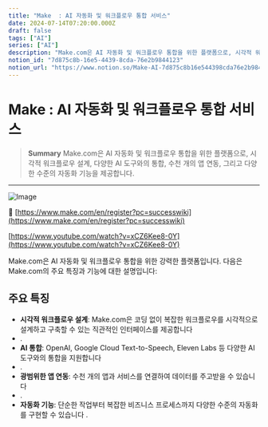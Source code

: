```yaml
---
title: "Make  : AI 자동화 및 워크플로우 통합 서비스"
date: 2024-07-14T07:20:00.000Z
draft: false
tags: ["AI"]
series: ["AI"]
description: "Make.com은 AI 자동화 및 워크플로우 통합을 위한 플랫폼으로, 시각적 워크플로우 설계, 다양한 AI 도구와의 통합, 수천 개의 앱 연동, 그리고 다양한 수준의 자동화 기능을 제공합니다."
notion_id: "7d875c8b-16e5-4439-8cda-76e2b9844123"
notion_url: "https://www.notion.so/Make-AI-7d875c8b16e544398cda76e2b9844123"
---
```


# Make  : AI 자동화 및 워크플로우 통합 서비스

> **Summary**
> Make.com은 AI 자동화 및 워크플로우 통합을 위한 플랫폼으로, 시각적 워크플로우 설계, 다양한 AI 도구와의 통합, 수천 개의 앱 연동, 그리고 다양한 수준의 자동화 기능을 제공합니다.

---

![Image](https://prod-files-secure.s3.us-west-2.amazonaws.com/09ccd4d5-876c-4bba-bbdf-cc77a0a11257/cd8b7169-3370-40ff-8a69-4dcac3f21ab7/Untitled.png?X-Amz-Algorithm=AWS4-HMAC-SHA256&X-Amz-Content-Sha256=UNSIGNED-PAYLOAD&X-Amz-Credential=ASIAZI2LB4662T6BQKCS%2F20250724%2Fus-west-2%2Fs3%2Faws4_request&X-Amz-Date=20250724T083535Z&X-Amz-Expires=3600&X-Amz-Security-Token=IQoJb3JpZ2luX2VjEAAaCXVzLXdlc3QtMiJHMEUCID6UisPk%2F3oDB736dQ%2FT8tGZP%2BLXEN%2Bd9YzszzcBrEVyAiEAkwudfHqV%2FVU%2BWLl2I3yuqbrrM58G4I2WR7mJRtZDeDEq%2FwMIKRAAGgw2Mzc0MjMxODM4MDUiDHioYA%2FpMqgl7I37lyrcA9iNdAkjpWEUI5TK39ra9%2FpVbQt6A7FJj%2Fi1oLJLX9dTHLfU4HBwW7J%2Fbk6cuWAATNjspX5pTfsyCy%2FFw7A%2FlWo0vaEDRLdVyporOEVBN4Sgaj1dPF43RYICLoxxp2pBlI5u8T7bEEouZj1Ethabtbrei02jE9yNhHNEmn71HldDthsDrTC17qHeBgDfipDmZ06YiikYQq%2FzxvslundHM1D%2BVPNXLflstwAAELW3CLjPuJh%2FRmr8gEBeczcL14PX9P3hUaR3EQZZukH2jmwYlUTy04ak%2F7eSpL5WABhKVGpwmYnZwqntXiXdAzKzZK9Z%2FCKyofa2Zyf1j5Bbc6iDIu7OtxYwLD7%2Bb7NnE6QcbrF65te3Zol%2BcX8QF7elWBAdAIgNo5y%2F3NrhJYrX6qTXhIIL3%2Bh7hekUw0vTqlnFNnHytfaDfvwF5ygdcMNgA4p64DelFP%2BR%2F%2ByJ6thckMIAguTGM1NNomF4pOIrWm4bXhrYQ6%2BHj5nFz4V%2B7j0qXGUA5PyIRAz%2BV4h0H3As1bwgXE7D%2FMuaxcrqH90EH7gAJdroNx8RgbLx0hngeva%2BtB2ruJRoB5JNzYKMabgRUoQQsR8qhdUX5D5m6WKhFdGzdG%2Bbg09f3kykNKwjLxiOMPTPh8QGOqUBViI70Rh%2FrGoKpfq3A%2BG31klD9DDxAU%2BlST%2B7c0MOQyz%2BH%2BkSBds%2FLnGz0FninnXn5OhR%2BdfObiDM3UGsrgCOJRTXp7CKnStSzglgrhtmj0J8x9K%2BBytCTDWjfoz%2F6%2BVS10arwvPG%2Bz5lYlZZuElqY63Dn%2Fw2PTC8VB6YnkXqIhyx1zQdBXwPIBjMAiA7%2Fnmw8QdIcpbPYNJ2UuUCqXEgcpL7rRjv&X-Amz-Signature=042881523ddc9165492f132d3cd7d82a95107df5cdf72c45f30642a401e2fcac&X-Amz-SignedHeaders=host&x-amz-checksum-mode=ENABLED&x-id=GetObject)

🔗 [https://www.make.com/en/register?pc=successwiki](https://www.make.com/en/register?pc=successwiki)

[https://www.youtube.com/watch?v=xCZ6Kee8-0Y](https://www.youtube.com/watch?v=xCZ6Kee8-0Y)

Make.com은 AI 자동화 및 워크플로우 통합을 위한 강력한 플랫폼입니다. 다음은 Make.com의 주요 특징과 기능에 대한 설명입니다:

## 주요 특징

- **시각적 워크플로우 설계**: Make.com은 코딩 없이 복잡한 워크플로우를 시각적으로 설계하고 구축할 수 있는 직관적인 인터페이스를 제공합니다
- .
- **AI 통합**: OpenAI, Google Cloud Text-to-Speech, Eleven Labs 등 다양한 AI 도구와의 통합을 지원합니다
- .
- **광범위한 앱 연동**: 수천 개의 앱과 서비스를 연결하여 데이터를 주고받을 수 있습니다
- .
- **자동화 기능**: 단순한 작업부터 복잡한 비즈니스 프로세스까지 다양한 수준의 자동화를 구현할 수 있습니다
.

